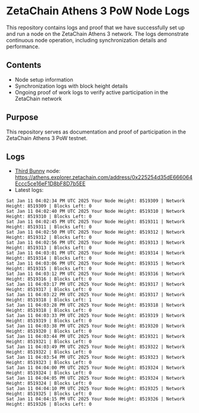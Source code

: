 # ZetaChain Athens 3 PoW Node Logs
This repository contains logs and proof that we have successfully set up and run a node on the ZetaChain Athens 3 network. The logs demonstrate continuous node operation, including synchronization details and performance.

## Contents
- Node setup information
- Synchronization logs with block height details
- Ongoing proof of work logs to verify active participation in the ZetaChain network

## Purpose
This repository serves as documentation and proof of participation in the ZetaChain Athens 3 PoW testnet.

## Logs

- [Third Bunny](https://thirdbunny.xyz/) node: https://athens.explorer.zetachain.com/address/0x225254d35dE666064Eccc5ce16eF1D8bF8D7b5EE
- Latest logs:
```
Sat Jan 11 04:02:34 PM UTC 2025 Your Node Height: 8519309 | Network Height: 8519309 | Blocks Left: 0
Sat Jan 11 04:02:40 PM UTC 2025 Your Node Height: 8519310 | Network Height: 8519310 | Blocks Left: 0
Sat Jan 11 04:02:45 PM UTC 2025 Your Node Height: 8519311 | Network Height: 8519311 | Blocks Left: 0
Sat Jan 11 04:02:50 PM UTC 2025 Your Node Height: 8519312 | Network Height: 8519312 | Blocks Left: 0
Sat Jan 11 04:02:56 PM UTC 2025 Your Node Height: 8519313 | Network Height: 8519313 | Blocks Left: 0
Sat Jan 11 04:03:01 PM UTC 2025 Your Node Height: 8519314 | Network Height: 8519314 | Blocks Left: 0
Sat Jan 11 04:03:06 PM UTC 2025 Your Node Height: 8519315 | Network Height: 8519315 | Blocks Left: 0
Sat Jan 11 04:03:12 PM UTC 2025 Your Node Height: 8519316 | Network Height: 8519316 | Blocks Left: 0
Sat Jan 11 04:03:17 PM UTC 2025 Your Node Height: 8519317 | Network Height: 8519317 | Blocks Left: 0
Sat Jan 11 04:03:22 PM UTC 2025 Your Node Height: 8519317 | Network Height: 8519318 | Blocks Left: 1
Sat Jan 11 04:03:28 PM UTC 2025 Your Node Height: 8519318 | Network Height: 8519318 | Blocks Left: 0
Sat Jan 11 04:03:33 PM UTC 2025 Your Node Height: 8519319 | Network Height: 8519319 | Blocks Left: 0
Sat Jan 11 04:03:38 PM UTC 2025 Your Node Height: 8519320 | Network Height: 8519320 | Blocks Left: 0
Sat Jan 11 04:03:44 PM UTC 2025 Your Node Height: 8519321 | Network Height: 8519321 | Blocks Left: 0
Sat Jan 11 04:03:49 PM UTC 2025 Your Node Height: 8519322 | Network Height: 8519322 | Blocks Left: 0
Sat Jan 11 04:03:54 PM UTC 2025 Your Node Height: 8519323 | Network Height: 8519323 | Blocks Left: 0
Sat Jan 11 04:04:00 PM UTC 2025 Your Node Height: 8519324 | Network Height: 8519324 | Blocks Left: 0
Sat Jan 11 04:04:05 PM UTC 2025 Your Node Height: 8519324 | Network Height: 8519324 | Blocks Left: 0
Sat Jan 11 04:04:10 PM UTC 2025 Your Node Height: 8519325 | Network Height: 8519325 | Blocks Left: 0
Sat Jan 11 04:04:15 PM UTC 2025 Your Node Height: 8519326 | Network Height: 8519326 | Blocks Left: 0
```
